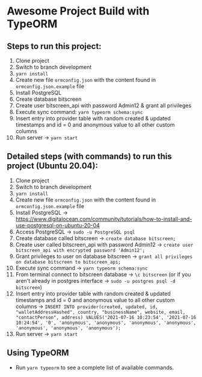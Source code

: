 # Awesome Project Build with TypeORM

## Steps to run this project:
1. Clone project
2. Switch to branch development
3. `yarn install`
4. Create new file `ormconfig.json` with the content found in `ormconfig.json.example` file
5. Install PostgreSQL
6. Create database bitscreen
7. Create user bitscreen_api with password Admin12 & grant all privileges
8. Execute sync command: `yarn typeorm schema:sync`
9. Insert entry into provider table with random created & updated timestamps and id = 0 and anonymous value to all other custom columns 
10. Run server -> `yarn start`


## Detailed steps (with commands) to run this project (Ubuntu 20.04):
1. Clone project
2. Switch to branch development
3. `yarn install`
4. Create new file `ormconfig.json` with the content found in `ormconfig.json.example` file
5. Install PostgreSQL -> https://www.digitalocean.com/community/tutorials/how-to-install-and-use-postgresql-on-ubuntu-20-04
6. Access PostgreSQL -> `sudo -u PostgreSQL psql`
7. Create database called bitscreen -> `create database bitscreen;`
8. Create user called bitscreen_api with password Admin12 -> `create user bitscreen_api with encrypted password 'Admin12';`
9. Grant privileges to user on database bitscreen -> `grant all privileges on database bitscreen to bitscreen_api;`
10. Execute sync command -> `yarn typeorm schema:sync`
11. From terminal connect to bitscreen database -> `\c bitscreen` (or if you aren't already in postgres interface -> `sudo -u postgres psql -d bitscreen`)
12. Insert entry into provider table with random created & updated timestamps and id = 0 and anonymous value to all other custom columns -> 
`INSERT INTO provider(created, updated, id, "walletAddressHashed", country, "businessName", website, email, "contactPerson", address) VALUES('2021-07-16 10:23:54', '2021-07-16 10:24:54', '0', 'anonymous', 'anonymous', 'anonymous', 'anonymous', 'anonymous', 'anonymous', 'anonymous');`
12. Run server -> `yarn start`

## Using TypeORM
- Run `yarn typeorm` to see a complete list of available commands.
